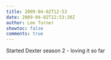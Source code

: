 ```yaml
---
title: 2009-04-02T12-53
date: 2009-04-02T12:53:20Z
author: Lee Turner
showtoc: false
comments: true
---
```


Started Dexter season 2 - loving it so far

